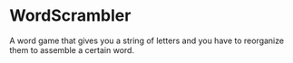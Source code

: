 # WordScrambler
A word game that gives you a string of letters and you have to reorganize them to assemble a certain word.
